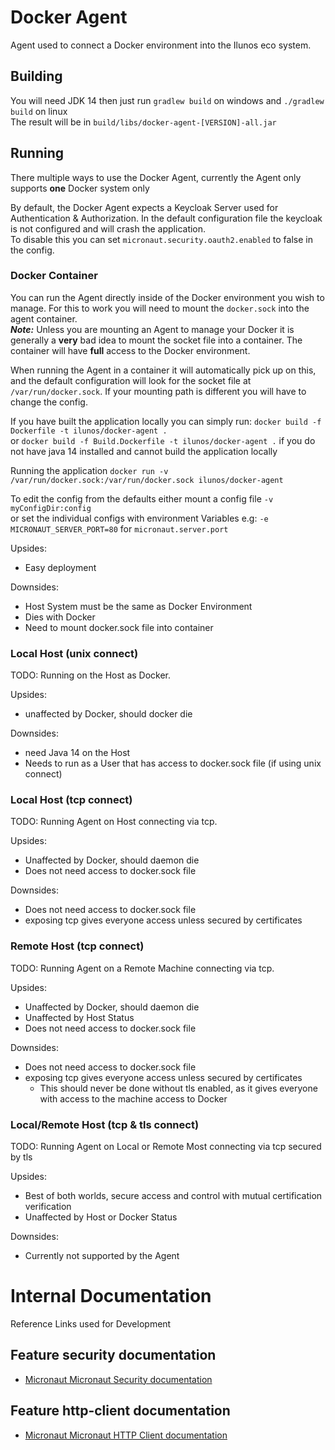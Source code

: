 # Docker Agent

Agent used to connect a Docker environment into the Ilunos eco system.

## Building
You will need JDK 14 then just run `gradlew build` on windows and `./gradlew build` on linux  
The result will be in `build/libs/docker-agent-[VERSION]-all.jar`

## Running
There multiple ways to use the Docker Agent, currently the Agent only supports **one** Docker system only

By default, the Docker Agent expects a Keycloak Server used for Authentication & Authorization.
In the default configuration file the keycloak is not configured and will crash the application.   
To disable this you can set `micronaut.security.oauth2.enabled` to false in the config.

### Docker Container
You can run the Agent directly inside of the Docker environment you wish to manage.
For this to work you will need to mount the `docker.sock` into the agent container.  
***Note:*** Unless you are mounting an Agent to manage your Docker it is generally a **very** bad idea to mount the socket file into a container.
The container will have **full** access to the Docker environment.

When running the Agent in a container it will automatically pick up on this, and the default configuration will look for the socket file at `/var/run/docker.sock`.
If your mounting path is different you will have to change the config.

If you have built the application locally you can simply run: `docker build -f Dockerfile -t ilunos/docker-agent .`   
or `docker build -f Build.Dockerfile -t ilunos/docker-agent .`
if you do not have java 14 installed and cannot build the application locally

Running the application `docker run -v /var/run/docker.sock:/var/run/docker.sock ilunos/docker-agent`  

To edit the config from the defaults either mount a config file `-v myConfigDir:config`   
or set the individual configs with environment Variables e.g: `-e MICRONAUT_SERVER_PORT=80` for `micronaut.server.port`

Upsides:
- Easy deployment

Downsides:
- Host System must be the same as Docker Environment
- Dies with Docker
- Need to mount docker.sock file into container

### Local Host (unix connect)
TODO: Running on the Host as Docker.

Upsides: 
- unaffected by Docker, should docker die

Downsides:
- need Java 14 on the Host
- Needs to run as a User that has access to docker.sock file (if using unix connect) 

### Local Host (tcp connect)
TODO: Running Agent on Host connecting via tcp.

Upsides:
- Unaffected by Docker, should daemon die
- Does not need access to docker.sock file

Downsides:
- Does not need access to docker.sock file
- exposing tcp gives everyone access unless secured by certificates

### Remote Host (tcp connect)
TODO: Running Agent on a Remote Machine connecting via tcp.

Upsides:
- Unaffected by Docker, should daemon die
- Unaffected by Host Status
- Does not need access to docker.sock file

Downsides:
- Does not need access to docker.sock file
- exposing tcp gives everyone access unless secured by certificates
    - This should never be done without tls enabled, as it gives everyone with access to the machine access to Docker

### Local/Remote Host (tcp & tls connect)
TODO: Running Agent on Local or Remote Most connecting via tcp secured by tls

Upsides:
- Best of both worlds, secure access and control with mutual certification verification
- Unaffected by Host or Docker Status

Downsides:
- Currently not supported by the Agent

# Internal Documentation
Reference Links used for Development
## Feature security documentation

- [Micronaut Micronaut Security documentation](https://micronaut-projects.github.io/micronaut-security/latest/guide/index.html)

## Feature http-client documentation

- [Micronaut Micronaut HTTP Client documentation](https://docs.micronaut.io/latest/guide/index.html#httpClient)

